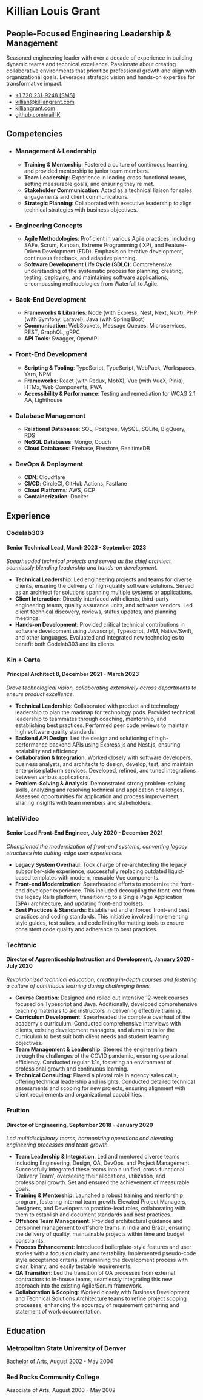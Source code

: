 # Killian Louis Grant

## People-Focused Engineering Leadership & Management

Seasoned engineering leader with over a decade of experience in building dynamic teams and technical excellence.
Passionate about creating collaborative environments that prioritize professional growth and align with organizational
goals. Leverages strategic vision and hands-on expertise for transformative impact.

- [+1 720 231-9248 [SMS]](sms:+17202319248)
- [killian@killiangrant.com](mailto:killian@killiangrant.com)
- [killiangrant.com](https://www.killiangrant.com)
- [github.com/nailliK](https://www.github.com/nailliK)

## Competencies

- ### Management & Leadership
  - **Training & Mentorship**: Fostered a culture of continuous learning, and provided mentorship to junior team
    members.
  - **Team Leadership**: Experience in leading cross-functional teams, setting measurable goals, and ensuring they're
    met.
  - **Stakeholder Communication**: Acted as a technical liaison for sales engagements and client communications.
  - **Strategic Planning**: Collaborated with executive leadership to align technical strategies with business
    objectives.

- ### Engineering Concepts
  - **Agile Methodologies**: Proficient in various Agile practices, including SAFe, Scrum, Kanban, Extreme Programming (
    XP), and Feature-Driven Development (FDD). Emphasis on iterative development, continuous feedback, and adaptive
    planning.
  - **Software Development Life Cycle (SDLC)**: Comprehensive understanding of the systematic process for planning,
    creating, testing, deploying, and maintaining software applications, encompassing methodologies from Waterfall to
    Agile.

- ### Back-End Development
  - **Frameworks & Libraries**: Node (with Express, Nest, Next, Nuxt), PHP (with Symfony, Laravel), Java (with Spring
    Boot)
  - **Communication**: WebSockets, Message Queues, Microservices, REST, GraphQL, gRPC
  - **API Tools**: Swagger, OpenAPI

- ### Front-End Development
  - **Scripting & Tooling**: TypeScript, TypeScript, WebPack, Workspaces, Yarn, NPM
  - **Frameworks**: React (with Redux, MobX), Vue (with VueX, Pinia), HTMx, Web Components, PWA
  - **Accessibility & Performance**: Testing and remediation for WCAG 2.1 AA, Lighthouse

- ### Database Management
  - **Relational Databases**: SQL, Postgres, MySQL, SQLite, BigQuery, RDS
  - **NoSQL Databases**: Mongo, Couch
  - **Cloud Databases**: Firebase, Firestore, RealtimeDB

- ### DevOps & Deployment
  - **CDN**: Cloudflare
  - **CI/CD**: CircleCI, GitHub Actions, Fastlane
  - **Cloud Platforms**: AWS, GCP
  - **Containerization**: Docker

## Experience

### Codelab303

#### Senior Technical Lead, March 2023 - September 2023

_Spearheaded technical projects and served as the chief architect, seamlessly blending leadership and hands-on
development._

- **Technical Leadership**: Led engineering projects and teams for diverse clients, ensuring the delivery of
  high-quality software solutions. Served as an architect for solutions spanning multiple systems or applications.
- **Client Interaction**: Directly interfaced with clients, third-party engineering teams, quality assurance units, and
  software vendors. Led client technical discovery, reviews, status updates, and planning meetings.
- **Hands-on Development**: Provided critical technical contributions in software development using Javascript,
  Typescript, JVM, Native/Swift, and other languages. Evaluated and integrated new technologies to benefit both
  Codelab303 and its clients.

### Kin + Carta

#### Principal Architect 8, December 2021 - March 2023

_Drove technological vision, collaborating extensively across departments to ensure product excellence._

- **Technical Leadership**: Collaborated with product and technology leadership to plan the roadmap for technology pods.
  Provided technical leadership to teammates through coaching, mentorship, and establishing best practices. Performed
  peer code reviews to maintain high software quality standards.
- **Backend API Design**: Led the design and solutioning of high-performance backend APIs using Express.js and Nest.js,
  ensuring scalability and efficiency.
- **Collaboration & Integration**: Worked closely with software developers, business analysts, and architects to design,
  develop, test, and maintain enterprise platform services. Developed, refined, and tuned integrations between various
  applications.
- **Problem-Solving & Analysis**: Demonstrated strong problem-solving skills, analyzing and resolving technical and
  application challenges. Assessed opportunities for application and process improvement, sharing insights with team
  members and stakeholders.

### InteliVideo

#### Senior Lead Front-End Engineer, July 2020 - December 2021

_Championed the modernization of front-end systems, converting legacy structures into cutting-edge user experiences._

- **Legacy System Overhaul**: Took charge of re-architecting the legacy subscriber-side experience, successfully
  replacing outdated liquid-based templates with modern, reusable Vue components.
- **Front-end Modernization**: Spearheaded efforts to modernize the front-end developer experience. This included
  decoupling the front-end from the legacy Rails platform, transitioning to a Single Page Application (SPA)
  architecture, and updating front-end toolsets.
- **Best Practices & Standards**: Established and enforced front-end best practices and coding standards. This
  initiative involved implementing style guides, test suites, and code linting/formatting tools to ensure consistent
  code quality and adherence to best practices.

### Techtonic

#### Director of Apprenticeship Instruction and Development, January 2020 - July 2020

_Revolutionized technical education, creating in-depth courses and fostering a culture of continuous learning during
challenging times._

- **Course Creation**: Designed and rolled out intensive 12-week courses focused on Typescript and Java. Additionally,
  developed comprehensive teaching materials to aid instructors in delivering effective training.
- **Curriculum Development**: Spearheaded the complete overhaul of the academy's curriculum. Conducted comprehensive
  interviews with clients, existing development managers, and alumni to tailor the curriculum to best suit both client
  needs and student learning objectives.
- **Team Management & Leadership**: Steered the engineering team through the challenges of the COVID pandemic, ensuring
  operational efficiency. Conducted regular 1:1s, fostering an environment of professional growth and continuous
  learning.
- **Technical Consulting**: Played a pivotal role in agency sales calls, offering technical leadership and insights.
  Conducted detailed technical assessments and scoping for new projects, ensuring alignment with client requirements and
  organizational capabilities.

### Fruition

#### Director of Engineering, September 2018 - January 2020

_Led multidisciplinary teams, harmonizing operations and elevating engineering processes and team growth._

- **Team Leadership & Integration**: Led and mentored diverse teams including Engineering, Design, QA, DevOps, and
  Project Management. Successfully integrated these teams into a unified, cross-functional 'Delivery Team', overseeing
  their allocations, utilization, and professional growth. Set and ensured the achievement of measurable goals.
- **Training & Mentorship**: Launched a robust training and mentorship program, fostering internal team growth. Elevated
  Project Managers, Designers, and Developers to practice-lead roles, collaborating with them to establish and document
  standards and best practices.
- **Offshore Team Management**: Provided architectural guidance and personnel management to offshore teams in India and
  Brazil, ensuring the delivery of quality, maintainable projects within time and budget constraints.
- **Process Enhancement**: Introduced boilerplate-style features and user stories with a focus on clarity and
  testability. Implemented pseudo-code style acceptance criteria, streamlining the development process with clear,
  binary, and easily testable requirements.
- **QA Transition**: Led the transition of QA processes from external contractors to in-house teams, seamlessly
  integrating this new approach into the existing Agile/Scrum framework.
- **Collaboration & Scoping**: Worked closely with Business Development and Technical Solutions Architecture teams to
  refine project scoping processes, enhancing the accuracy of requirement gathering and statement of work documentation.

## Education

### Metropolitan State University of Denver

Bachelor of Arts, August 2002 - May 2004

### Red Rocks Community College

Associate of Arts, August 2000 - May 2002
